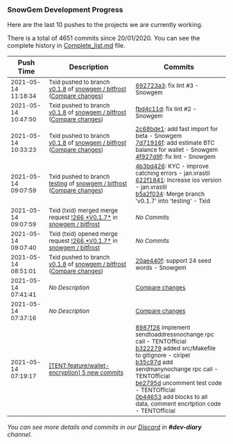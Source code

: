 
### SnowGem Development Progress

Here are the last 10 pushes to the projects we are currently working.

There is a total of 4651 commits since 20/01/2020. You can see the complete history in
 [Complete_list.md](Complete_list.md) file.

| Push Time | Description | Commits |
| --- | --- | --- |
| <sub>2021-05-14 11:18:34</sub> | <sub>Txid pushed to branch [v0\.1\.8](https://gitlab.com/snowgem/bitfrost/commits/v0.1.8) of [snowgem / bitfrost](https://gitlab.com/snowgem/bitfrost) ([Compare changes](https://gitlab.com/snowgem/bitfrost/compare/fbd4c11d6feeae70cbf5b2f721aec3d5b0087b29...692723a3ebc84f1ef03131b6e4418463f052d348))</sub> | <sub>[692723a3](https://gitlab.com/snowgem/bitfrost/-/commit/692723a3ebc84f1ef03131b6e4418463f052d348): fix lint #3 - Snowgem</sub> |
| <sub>2021-05-14 10:47:50</sub> | <sub>Txid pushed to branch [v0\.1\.8](https://gitlab.com/snowgem/bitfrost/commits/v0.1.8) of [snowgem / bitfrost](https://gitlab.com/snowgem/bitfrost) ([Compare changes](https://gitlab.com/snowgem/bitfrost/compare/4f927d9fdb88d30b249a2c8539b420006cf1b860...fbd4c11d6feeae70cbf5b2f721aec3d5b0087b29))</sub> | <sub>[fbd4c11d](https://gitlab.com/snowgem/bitfrost/-/commit/fbd4c11d6feeae70cbf5b2f721aec3d5b0087b29): fix lint #2 - Snowgem</sub> |
| <sub>2021-05-14 10:33:23</sub> | <sub>Txid pushed to branch [v0\.1\.8](https://gitlab.com/snowgem/bitfrost/commits/v0.1.8) of [snowgem / bitfrost](https://gitlab.com/snowgem/bitfrost) ([Compare changes](https://gitlab.com/snowgem/bitfrost/compare/20ae440f948bb1dc0bfe8e197ab79144eb464683...4f927d9fdb88d30b249a2c8539b420006cf1b860))</sub> | <sub>[2c68bde1](https://gitlab.com/snowgem/bitfrost/-/commit/2c68bde1ee66cc0f9777871eb8746ef9f3c92836): add fast import for beta - Snowgem<br>[7d71916f](https://gitlab.com/snowgem/bitfrost/-/commit/7d71916fd34ffffba7bb936689bc4ec14ec41809): add estimate BTC balance for wallet - Snowgem<br>[4f927d9f](https://gitlab.com/snowgem/bitfrost/-/commit/4f927d9fdb88d30b249a2c8539b420006cf1b860): fix lint - Snowgem</sub> |
| <sub>2021-05-14 09:07:59</sub> | <sub>Txid pushed to branch [testing](https://gitlab.com/snowgem/bitfrost/commits/testing) of [snowgem / bitfrost](https://gitlab.com/snowgem/bitfrost) ([Compare changes](https://gitlab.com/snowgem/bitfrost/compare/48bb84e78011261a6de06c2961e48c4167205562...b5a2f0341015f913d10e5b1153ad2e559f4654f8))</sub> | <sub>[4b3bd426](https://gitlab.com/snowgem/bitfrost/-/commit/4b3bd426221232aa8299852f454bd5ca015f06c7): KYC - improve catching errors - jan.vrastil<br>[622f1841](https://gitlab.com/snowgem/bitfrost/-/commit/622f1841219caac6f3f6952a0e9ebf25177dd641): Increase ios version - jan.vrastil<br>[b5a2f034](https://gitlab.com/snowgem/bitfrost/-/commit/b5a2f0341015f913d10e5b1153ad2e559f4654f8): Merge branch 'v0.1.7' into 'testing' - Txid</sub> |
| <sub>2021-05-14 09:07:59</sub> | <sub>Txid (txid) merged merge request [\!266 \*V0\.1\.7\*](https://gitlab.com/snowgem/bitfrost/-/merge_requests/266) in [snowgem / bitfrost](https://gitlab.com/snowgem/bitfrost)</sub> | <sub>_No Commits_</sub> |
| <sub>2021-05-14 09:07:40</sub> | <sub>Txid (txid) opened merge request [\!266 \*V0\.1\.7\*](https://gitlab.com/snowgem/bitfrost/-/merge_requests/266) in [snowgem / bitfrost](https://gitlab.com/snowgem/bitfrost)</sub> | <sub>_No Commits_</sub> |
| <sub>2021-05-14 08:51:01</sub> | <sub>Txid pushed to branch [v0\.1\.8](https://gitlab.com/snowgem/bitfrost/commits/v0.1.8) of [snowgem / bitfrost](https://gitlab.com/snowgem/bitfrost) ([Compare changes](https://gitlab.com/snowgem/bitfrost/compare/eaeb8a4884637fb248ef24be8f6ca183210ec69f...20ae440f948bb1dc0bfe8e197ab79144eb464683))</sub> | <sub>[20ae440f](https://gitlab.com/snowgem/bitfrost/-/commit/20ae440f948bb1dc0bfe8e197ab79144eb464683): support 24 seed words - Snowgem</sub> |
| <sub>2021-05-14 07:41:41</sub> | <sub>_No Description_</sub> | <sub>[Compare changes](https://github.com/TENTOfficial/TENT/compare/0b446534ee1a...5c44accf491a)</sub> |
| <sub>2021-05-14 07:37:16</sub> | <sub>_No Description_</sub> | <sub>[Compare changes](https://github.com/TENTOfficial/TENT/compare/0b446534ee1a...4b4c7846ab74)</sub> |
| <sub>2021-05-14 07:19:17</sub> | <sub>[[TENT:feature/wallet\-encryption] 5 new commits](https://github.com/TENTOfficial/TENT/compare/b675d2a5c945...0b446534ee1a)</sub> | <sub>[8987f26](https://github.com/TENTOfficial/TENT/commit/8987f26b52835589dfef345dd0594fe3f78c64e2) implement sendtoaddressnochange rpc call - TENTOfficial<br>[b322279](https://github.com/TENTOfficial/TENT/commit/b322279f621cdff1935b1c3ddea9442a7fe2aa72) added src/Makefile to gitignore - ciripel<br>[b35c97d](https://github.com/TENTOfficial/TENT/commit/b35c97dd6d4d7b1e7011111cf4c7aaafc0ea5227) add sendmanynochange rpc call - TENTOfficial<br>[be2795d](https://github.com/TENTOfficial/TENT/commit/be2795ddf11723f01ab5ca24b714803a988cf4f4) uncomment test code - TENTOfficial<br>[0b44653](https://github.com/TENTOfficial/TENT/commit/0b446534ee1a90bf03944e7923ca270962f02898) add blocks to all data, comment encrtption code - TENTOfficial</sub> |

_You can see more details and commits in our [Discord](https://discord.gg/zumGnbg) in **#dev-diary** channel._
